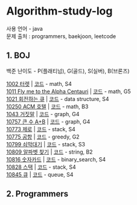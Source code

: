 # Algorithm-study-log
사용 언어 - java   
문제 출처 : programmers, baekjoon, leetcode  
  

## 1. BOJ  
백준 난이도 - P(플래티넘), G(골드), S(실버), B(브론즈)  
  
[1002 터렛](https://www.acmicpc.net/problem/1002) | [코드](https://github.com/mataeLee/Algorithm-study/blob/master/BOJ/BOJ_1002.java) - math, S4  
[1011 Fly me to the Alpha Centauri](https://www.acmicpc.net/problem/1011) | [코드](https://github.com/mataeLee/Algorithm-study/blob/master/BOJ/BOJ_1011.java) - math, G5  
[1021 회전하는 큐](https://www.acmicpc.net/problem/1021) | [코드](https://github.com/mataeLee/Algorithm-study/blob/master/BOJ/BOJ_1021.java) - data structure, S4  
[10250 ACM 호텔](https://www.acmicpc.net/problem/10250) | [코드](https://github.com/mataeLee/Algorithm-study/blob/master/BOJ/BOJ_10250.java) - math, B3  
[1043 거짓말](https://www.acmicpc.net/problem/1043) | [코드](https://github.com/mataeLee/Algorithm-study/blob/master/BOJ/BOJ_1043.java) - graph, G4  
[10757 큰 수 A+B](https://www.acmicpc.net/problem/10757) | [코드](https://github.com/mataeLee/Algorithm-study/blob/master/BOJ/BOJ_10757.java) - graph, G4  
[10773 제로](https://www.acmicpc.net/problem/10773) | [코드](https://github.com/mataeLee/Algorithm-study/blob/master/BOJ/BOJ_10773.java) - stack, S4  
[10775 공항](https://www.acmicpc.net/problem/10775) | [코드](https://github.com/mataeLee/Algorithm-study/blob/master/BOJ/BOJ_10775.java) - greedy, G2   
[10799 쇠막대기](https://www.acmicpc.net/problem/10799) | [코드](https://github.com/mataeLee/Algorithm-study/blob/master/BOJ/BOJ_10799.java) - stack, S3   
[10809 알파벳 찾기](https://www.acmicpc.net/problem/10809) | [코드](https://github.com/mataeLee/Algorithm-study/blob/master/BOJ/BOJ_10809.java) - string, B2  
[10816 숫자카드](https://www.acmicpc.net/problem/10816) | [코드](https://github.com/mataeLee/Algorithm-study/blob/master/BOJ/BOJ_10816.java) - binary_search, S4   
[10828 스택](https://www.acmicpc.net/problem/10828) | [코드](https://github.com/mataeLee/Algorithm-study/blob/master/BOJ/BOJ_10828.java) - stack, S4   
[10845 큐](https://www.acmicpc.net/problem/10845) | [코드](https://github.com/mataeLee/Algorithm-study/blob/master/BOJ/BOJ_10845.java) - queue, S4   
## 2. Programmers
